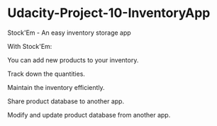 # Udacity-Project-10-InventoryApp
Stock'Em - An easy inventory storage app

With Stock'Em:

You can add new products to your inventory.

Track down the quantities.

Maintain the inventory efficiently.

Share product database to another app.

Modify and update product database from another app.
